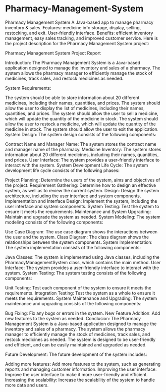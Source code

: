 # Pharmacy-Management-System
Pharmacy Management System A Java-based app to manage pharmacy inventory &amp; sales. Features: medicine info storage, display, selling, restocking, and exit. User-friendly interface. Benefits: efficient inventory management, easy sales tracking, and improved customer service.
Here is the project description for the Pharmacy Management System project:

Pharmacy Management System Project Report

Introduction: The Pharmacy Management System is a Java-based application designed to manage the inventory and sales of a pharmacy. The system allows the pharmacy manager to efficiently manage the stock of medicines, track sales, and restock medicines as needed.

System Requirements:

The system should be able to store information about 20 different medicines, including their names, quantities, and prices.
The system should allow the user to display the list of medicines, including their names, quantities, and prices.
The system should allow the user to sell a medicine, which will update the quantity of the medicine in stock.
The system should allow the user to restock a medicine, which will update the quantity of the medicine in stock.
The system should allow the user to exit the application.
System Design: The system design consists of the following components:

Contract Name and Manager Name: The system stores the contract name and manager name of the pharmacy.
Medicine Inventory: The system stores information about 20 different medicines, including their names, quantities, and prices.
User Interface: The system provides a user-friendly interface to interact with the system.
System Development Life Cycle: The system development life cycle consists of the following phases:

Project Planning: Determine the users of the system, aims and objectives of the project.
Requirement Gathering: Determine how to design an effective system, as well as to review the current system.
Design: Design the system architecture, including the user interface and system components.
Implementation and Interface Design: Implement the system, including the user interface and system components.
System Testing: Test the system to ensure it meets the requirements.
Maintenance and System Upgrading: Maintain and upgrade the system as needed.
System Modeling: The system modeling consists of the following components:

Use Case Diagram: The use case diagram shows the interactions between the user and the system.
Class Diagram: The class diagram shows the relationships between the system components.
System Implementation: The system implementation consists of the following components:

Java Classes: The system is implemented using Java classes, including the PharmacyManagementSystem class, which contains the main method.
User Interface: The system provides a user-friendly interface to interact with the system.
System Testing: The system testing consists of the following components:

Unit Testing: Test each component of the system to ensure it meets the requirements.
Integration Testing: Test the system as a whole to ensure it meets the requirements.
System Maintenance and Upgrading: The system maintenance and upgrading consists of the following components:

Bug Fixing: Fix any bugs or errors in the system.
New Feature Addition: Add new features to the system as needed.
Conclusion: The Pharmacy Management System is a Java-based application designed to manage the inventory and sales of a pharmacy. The system allows the pharmacy manager to efficiently manage the stock of medicines, track sales, and restock medicines as needed. The system is designed to be user-friendly and efficient, and can be easily maintained and upgraded as needed.

Future Development: The future development of the system includes:

Adding more features: Add more features to the system, such as generating reports and managing customer information.
Improving the user interface: Improve the user interface to make it more user-friendly and efficient.
Increasing the scalability: Increase the scalability of the system to handle more data and users.
